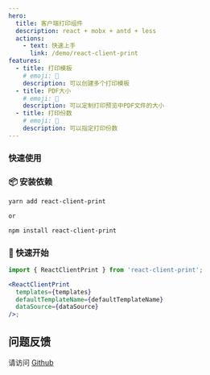 ```yaml
---
hero:
  title: 客户端打印组件
  description: react + mobx + antd + less
  actions:
    - text: 快速上手
      link: /demo/react-client-print
features:
  - title: 打印模板
    # emoji: 💎
    description: 可以创建多个打印模板
  - title: PDF大小
    # emoji: 🌈
    description: 可以定制打印预览中PDF文件的大小
  - title: 打印份数
    # emoji: 🚀
    description: 可以指定打印份数
---
```


### 快速使用

### 📦 安装依赖

```bash | pure
yarn add react-client-print

or

npm install react-client-print

```

### 🔨 快速开始

```jsx | pure
import { ReactClientPrint } from 'react-client-print';

<ReactClientPrint
  templates={templates}
  defaultTemplateName={defaultTemplateName}
  dataSource={dataSource}
/>;
```

## 问题反馈

请访问 [Github](https://github.com/cwy007/react-client-print/issues)
